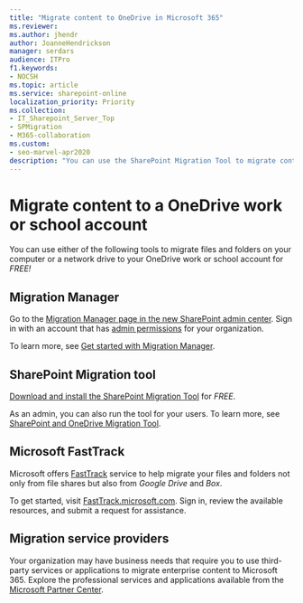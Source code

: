 ```yaml
---
title: "Migrate content to OneDrive in Microsoft 365"
ms.reviewer: 
ms.author: jhendr
author: JoanneHendrickson
manager: serdars
audience: ITPro
f1.keywords:
- NOCSH
ms.topic: article
ms.service: sharepoint-online
localization_priority: Priority
ms.collection: 
- IT_Sharepoint_Server_Top
- SPMigration
- M365-collaboration
ms.custom:
- seo-marvel-apr2020
description: "You can use the SharePoint Migration Tool to migrate content to OneDrive (for work or school accounts) for free."
---
```

# Migrate content to a OneDrive work or school account
 
You can use either of the following tools to migrate files and folders on your computer or a network drive to your OneDrive work or school account for *FREE!*


## Migration Manager
Go to the [Migration Manager page in the new SharePoint admin center](https://aka.ms/ODSP-MM). Sign in with an account that has [admin permissions](/sharepoint/sharepoint-admin-role) for your organization.

To learn more, see [Get started with Migration Manager](mm-get-started.md).

## SharePoint Migration tool

[Download and install the SharePoint Migration Tool](https://aka.ms/SPMT-ODB-Page) for *FREE*.

As an admin, you can also run the tool for your users. To learn more, see  [SharePoint and OneDrive Migration Tool](https://aka.ms/SPMT-ODB2).

## Microsoft FastTrack

Microsoft offers [FastTrack](https://fasttrack.microsoft.com/about) service to help migrate your files and folders not only from file shares but also from *Google Drive* and *Box*.

To get started, visit [FastTrack.microsoft.com](https://fasttrack.microsoft.com/). Sign in, review the available resources, and submit a request for assistance.

## Migration service providers

Your organization may have business needs that require you to use third-party services or applications to migrate enterprise content to Microsoft 365. Explore the professional services and applications available from the [Microsoft Partner Center](https://partnercenter.microsoft.com/partner/home).
